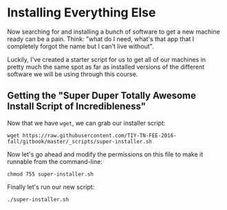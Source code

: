# Installing Everything Else

Now searching for and installing a bunch of software to get a new machine ready can be a pain.
Think: "what do I need, what's that app that I completely forgot the name but I can't live without".

Luckily, I've created a starter script for us to get all of our machines in pretty much the same spot as far as installed versions of the different software we will be using through this course.

## Getting the "Super Duper Totally Awesome Install Script of Incredibleness"

Now that we have `wget`, we can grab our installer script:

```wget https://raw.githubusercontent.com/TIY-TN-FEE-2016-fall/gitbook/master/_scripts/super-installer.sh```

Now let's go ahead and modify the permissions on this file to make it runnable from the command-line:

```
chmod 755 super-installer.sh
```

Finally let's run our new script:

```
./super-installer.sh
```
